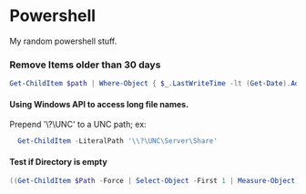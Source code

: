 # Powershell

My random powershell stuff.


### Remove Items older than 30 days
```powershell
Get-ChildItem $path | Where-Object { $_.LastWriteTime -lt (Get-Date).AddDays(-30) } | Remove-Item
```


#### Using Windows API to access long file names.
Prepend '\\?\UNC' to a UNC path; ex: 
```powershell
  Get-ChildItem -LiteralPath '\\?\UNC\Server\Share'
  ```
#### Test if Directory is empty
```powershell
((Get-ChildItem $Path -Force | Select-Object -First 1 | Measure-Object).Count -eq 0)
```
